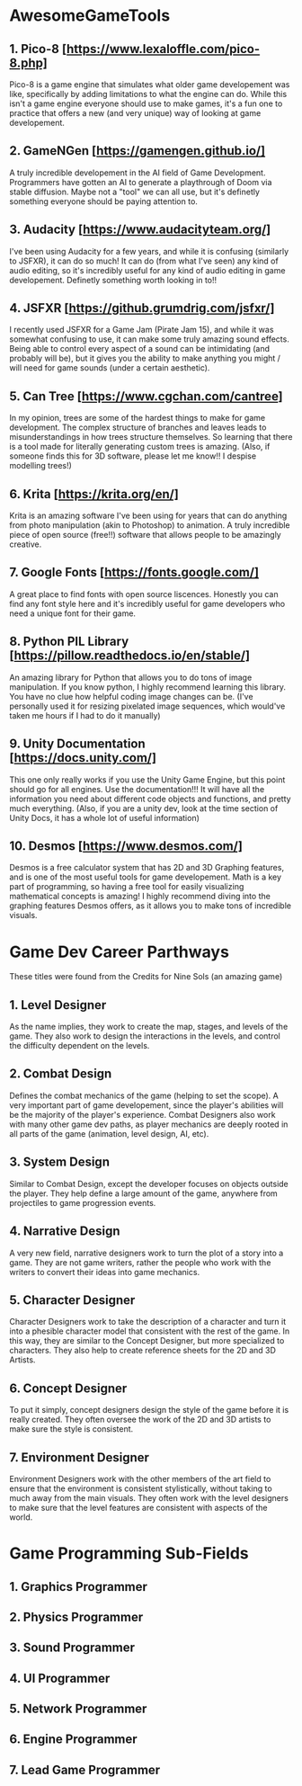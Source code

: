 # AwesomeGameTools

## 1. Pico-8 [https://www.lexaloffle.com/pico-8.php]
Pico-8 is a game engine that simulates what older game developement was like, specifically by adding limitations to what the engine can do. While this isn't a game engine everyone should use to make games, it's a fun one to practice that offers a new (and very unique) way of looking at game developement.

## 2. GameNGen [https://gamengen.github.io/]
A truly incredible developement in the AI field of Game Development. Programmers have gotten an AI to generate a playthrough of Doom via stable diffusion. Maybe not a "tool" we can all use, but it's definetly something everyone should be paying attention to.

## 3. Audacity [https://www.audacityteam.org/]
I've been using Audacity for a few years, and while it is confusing (similarly to JSFXR), it can do so much! It can do (from what I've seen) any kind of audio editing, so it's incredibly useful for any kind of audio editing in game developement. Definetly something worth looking in to!!

## 4. JSFXR [https://github.grumdrig.com/jsfxr/]
I recently used JSFXR for a Game Jam (Pirate Jam 15), and while it was somewhat confusing to use, it can make some truly amazing sound effects. Being able to control every aspect of a sound can be intimidating (and probably will be), but it gives you the ability to make anything you might / will need for game sounds (under a certain aesthetic).

## 5. Can Tree [https://www.cgchan.com/cantree]
In my opinion, trees are some of the hardest things to make for game development. The complex structure of branches and leaves leads to misunderstandings in how trees structure themselves. So learning that there is a tool made for literally generating custom trees is amazing. (Also, if someone finds this for 3D software, please let me know!! I despise modelling trees!)

## 6. Krita [https://krita.org/en/]
Krita is an amazing software I've been using for years that can do anything from photo manipulation (akin to Photoshop) to animation. A truly incredible piece of open source (free!!) software that allows people to be amazingly creative.

## 7. Google Fonts [https://fonts.google.com/]
A great place to find fonts with open source liscences. Honestly you can find any font style here and it's incredibly useful for game developers who need a unique font for their game.

## 8. Python PIL Library [https://pillow.readthedocs.io/en/stable/]
An amazing library for Python that allows you to do tons of image manipulation. If you know python, I highly recommend learning this library. You have no clue how helpful coding image changes can be. (I've personally used it for resizing pixelated image sequences, which would've taken me hours if I had to do it manually)

## 9. Unity Documentation [https://docs.unity.com/]
This one only really works if you use the Unity Game Engine, but this point should go for all engines. Use the documentation!!! It will have all the information you need about different code objects and functions, and pretty much everything. (Also, if you are a unity dev, look at the time section of Unity Docs, it has a whole lot of useful information)

## 10. Desmos [https://www.desmos.com/]
Desmos is a free calculator system that has 2D and 3D Graphing features, and is one of the most useful tools for game developement. Math is a key part of programming, so having a free tool for easily visualizing mathematical concepts is amazing! I highly recommend diving into the graphing features Desmos offers, as it allows you to make tons of incredible visuals.


# Game Dev Career Parthways
These titles were found from the Credits for Nine Sols (an amazing game)
## 1. Level Designer
As the name implies, they work to create the map, stages, and levels of the game. They also work to design the interactions in the levels, and control the difficulty dependent on the levels.

## 2. Combat Design
Defines the combat mechanics of the game (helping to set the scope). A very important part of game developement, since the player's abilities will be the majority of the player's experience. Combat Designers also work with many other game dev paths, as player mechanics are deeply rooted in all parts of the game (animation, level design, AI, etc).

## 3. System Design
Similar to Combat Design, except the developer focuses on objects outside the player. They help define a large amount of the game, anywhere from projectiles to game progression events.

## 4. Narrative Design
A very new field, narrative designers work to turn the plot of a story into a game. They are not game writers, rather the people who work with the writers to convert their ideas into game mechanics.

## 5. Character Designer
Character Designers work to take the description of a character and turn it into a phesible character model that consistent with the rest of the game. In this way, they are similar to the Concept Designer, but more specialized to characters. They also help to create reference sheets for the 2D and 3D Artists.

## 6. Concept Designer
To put it simply, concept designers design the style of the game before it is really created. They often oversee the work of the 2D and 3D artists to make sure the style is consistent.

## 7. Environment Designer
Environment Designers work with the other members of the art field to ensure that the environment is consistent stylistically, without taking to much away from the main visuals. They often work with the level designers to make sure that the level features are consistent with aspects of the world.

# Game Programming Sub-Fields
## 1. Graphics Programmer


## 2. Physics Programmer


## 3. Sound Programmer


## 4. UI Programmer


## 5. Network Programmer


## 6. Engine Programmer


## 7. Lead Game Programmer
